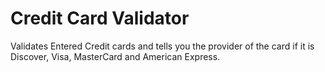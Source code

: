 # Credit Card Validator
Validates Entered Credit cards and tells you the provider of the card if it is Discover, Visa, MasterCard and American Express.
